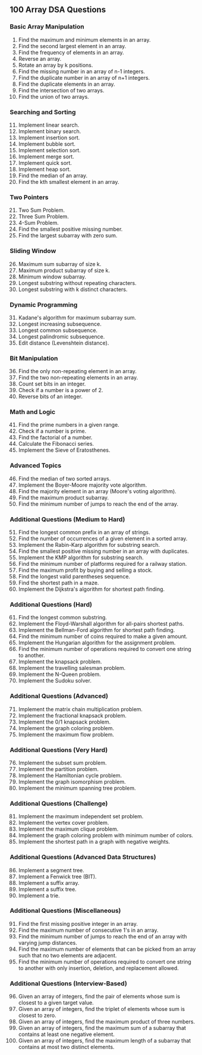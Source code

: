 ## 100 Array DSA Questions

### Basic Array Manipulation

1. Find the maximum and minimum elements in an array.
2. Find the second largest element in an array.
3. Find the frequency of elements in an array.
4. Reverse an array.
5. Rotate an array by k positions.
6. Find the missing number in an array of n-1 integers.
7. Find the duplicate number in an array of n+1 integers.
8. Find the duplicate elements in an array.
9. Find the intersection of two arrays.
10. Find the union of two arrays.

### Searching and Sorting

11. Implement linear search.
12. Implement binary search.
13. Implement insertion sort.
14. Implement bubble sort.
15. Implement selection sort.
16. Implement merge sort.
17. Implement quick sort.
18. Implement heap sort.
19. Find the median of an array.
20. Find the kth smallest element in an array.

### Two Pointers

21. Two Sum Problem.
22. Three Sum Problem.
23. 4-Sum Problem.
24. Find the smallest positive missing number.
25. Find the largest subarray with zero sum.

### Sliding Window

26. Maximum sum subarray of size k.
27. Maximum product subarray of size k.
28. Minimum window subarray.
29. Longest substring without repeating characters.
30. Longest substring with k distinct characters.

### Dynamic Programming

31. Kadane's algorithm for maximum subarray sum.
32. Longest increasing subsequence.
33. Longest common subsequence.
34. Longest palindromic subsequence.
35. Edit distance (Levenshtein distance).

### Bit Manipulation

36. Find the only non-repeating element in an array.
37. Find the two non-repeating elements in an array.
38. Count set bits in an integer.
39. Check if a number is a power of 2.
40. Reverse bits of an integer.

### Math and Logic

41. Find the prime numbers in a given range.
42. Check if a number is prime.
43. Find the factorial of a number.
44. Calculate the Fibonacci series.
45. Implement the Sieve of Eratosthenes.

### Advanced Topics

46. Find the median of two sorted arrays.
47. Implement the Boyer-Moore majority vote algorithm.
48. Find the majority element in an array (Moore's voting algorithm).
49. Find the maximum product subarray.
50. Find the minimum number of jumps to reach the end of the array.

### Additional Questions (Medium to Hard)

51. Find the longest common prefix in an array of strings.
52. Find the number of occurrences of a given element in a sorted array.
53. Implement the Rabin-Karp algorithm for substring search.
54. Find the smallest positive missing number in an array with duplicates.
55. Implement the KMP algorithm for substring search.
56. Find the minimum number of platforms required for a railway station.
57. Find the maximum profit by buying and selling a stock.
58. Find the longest valid parentheses sequence.
59. Find the shortest path in a maze.
60. Implement the Dijkstra's algorithm for shortest path finding.

### Additional Questions (Hard)

61. Find the longest common substring.
62. Implement the Floyd-Warshall algorithm for all-pairs shortest paths.
63. Implement the Bellman-Ford algorithm for shortest path finding.
64. Find the minimum number of coins required to make a given amount.
65. Implement the Hungarian algorithm for the assignment problem.
66. Find the minimum number of operations required to convert one string to another.
67. Implement the knapsack problem.
68. Implement the travelling salesman problem.
69. Implement the N-Queen problem.
70. Implement the Sudoku solver.

### Additional Questions (Advanced)

71. Implement the matrix chain multiplication problem.
72. Implement the fractional knapsack problem.
73. Implement the 0/1 knapsack problem.
74. Implement the graph coloring problem.
75. Implement the maximum flow problem.

### Additional Questions (Very Hard)

76. Implement the subset sum problem.
77. Implement the partition problem.
78. Implement the Hamiltonian cycle problem.
79. Implement the graph isomorphism problem.
80. Implement the minimum spanning tree problem.

### Additional Questions (Challenge)

81. Implement the maximum independent set problem.
82. Implement the vertex cover problem.
83. Implement the maximum clique problem.
84. Implement the graph coloring problem with minimum number of colors.
85. Implement the shortest path in a graph with negative weights.

### Additional Questions (Advanced Data Structures)

86. Implement a segment tree.
87. Implement a Fenwick tree (BIT).
88. Implement a suffix array.
89. Implement a suffix tree.
90. Implement a trie.

### Additional Questions (Miscellaneous)

91. Find the first missing positive integer in an array.
92. Find the maximum number of consecutive 1's in an array.
93. Find the minimum number of jumps to reach the end of an array with varying jump distances.
94. Find the maximum number of elements that can be picked from an array such that no two elements are adjacent.
95. Find the minimum number of operations required to convert one string to another with only insertion, deletion, and replacement allowed.

### Additional Questions (Interview-Based)

96. Given an array of integers, find the pair of elements whose sum is closest to a given target value.
97. Given an array of integers, find the triplet of elements whose sum is closest to zero.
98. Given an array of integers, find the maximum product of three numbers.
99. Given an array of integers, find the maximum sum of a subarray that contains at least one negative element.
100. Given an array of integers, find the maximum length of a subarray that contains at most two distinct elements.
